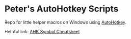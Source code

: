 # Peter's AutoHotkey Scripts

Repo for little helper macros on Windows using [AutoHotkey](https://www.autohotkey.com/).

Helpful link: [AHK Symbol Cheatsheet](https://www.autohotkey.com/docs/v2/Hotkeys.htm#Symbols)

